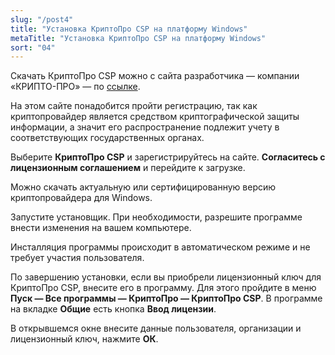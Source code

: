 ```yaml
---
slug: "/post4"
title: "Установка КриптоПро CSP на платформу Windows"
metaTitle: "Установка КриптоПро CSP на платформу Windows"
sort: "04"
---
```



Скачать КриптоПро CSP можно с сайта разработчика — компании «КРИПТО-ПРО» — по [ссылке](https://www.cryptopro.ru/downloads).  

На этом сайте понадобится пройти регистрацию, так как криптопровайдер является средством криптографической защиты информации, а значит его распространение подлежит учету в соответствующих государственных органах.   

Выберите **КриптоПро CSP** и зарегистрируйтесь на сайте. **Согласитесь с лицензионным соглашением** и перейдите к загрузке.  

Можно скачать актуальную или сертифицированную версию криптопровайдера для Windows.  

Запустите установщик. При необходимости, разрешите программе внести изменения на вашем компьютере.  

Инсталляция программы происходит в автоматическом режиме и не требует участия пользователя.  

По завершению установки, если вы приобрели лицензионный ключ для КриптоПро CSP, внесите его в программу. Для этого пройдите в меню **Пуск — Все программы — КриптоПро — КриптоПро CSP**. В программе на вкладке **Общие** есть кнопка **Ввод лицензии**.   

В открывшемся окне внесите данные пользователя, организации и лицензионный ключ, нажмите **ОК**.   
